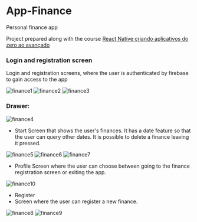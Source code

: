 # App-Finance
Personal finance app

Project prepared along with the course [React Native criando aplicativos do zero ao avançado](https://www.udemy.com/course/crusoreactnative/learn/lecture/34129004?start=0#questions)


### Login and registration screen

Login and registration screens, where the user is authenticated by firebase to gain access to the app

![finance1](https://github.com/felipesllopes/App-Finance/assets/99768939/dd804cca-cb9a-4a45-9e03-ced395dc94a8)
![finance2](https://github.com/felipesllopes/App-Finance/assets/99768939/098a46ba-afbe-4045-82e1-a8bd3aca6873)
![finance3](https://github.com/felipesllopes/App-Finance/assets/99768939/3bb3e0ff-9c39-48d0-8927-d0337ea9c1d5)




### Drawer:

![finance4](https://github.com/felipesllopes/App-Finance/assets/99768939/58734c55-2669-4bd2-b99f-9c716ac5ca20)




- Start
Screen that shows the user's finances. It has a date feature so that the user can query other dates. It is possible to delete a finance leaving it pressed.

![finance5](https://github.com/felipesllopes/App-Finance/assets/99768939/ee49ded6-3b02-42ab-ae63-1ca054c24d53)
![finance6](https://github.com/felipesllopes/App-Finance/assets/99768939/cf17f1eb-4d13-4c8c-ab84-e4c02fa3980f)
![finance7](https://github.com/felipesllopes/App-Finance/assets/99768939/2c75d768-7aa2-4407-8144-b69e216cc1b0)



- Profile
Screen where the user can choose between going to the finance registration screen or exiting the app.

![finance10](https://github.com/felipesllopes/App-Finance/assets/99768939/ab4d9591-ac32-4feb-b0e6-39167e4332e0)


- Register
- Screen where the user can register a new finance.

![finance8](https://github.com/felipesllopes/App-Finance/assets/99768939/9f17ef97-3dd2-4f48-a935-dadc2f4a3143)
![finance9](https://github.com/felipesllopes/App-Finance/assets/99768939/9d89c0ef-ad7c-44c8-be25-dec31b5c9f7d)
